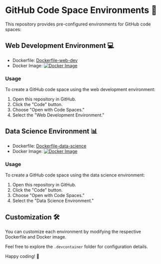 # GitHub Code Space Environments 🚀

This repository provides pre-configured environments for GitHub code spaces:

## Web Development Environment 💻

- Dockerfile: [Dockerfile-web-dev](./.devcontainer/web-dev/Dockerfile)
- Docker Image: [![Docker Image](https://img.shields.io/docker/v/mattmajestic/custom-codespace:dev?color=blue&label=web-dev&logo=docker&logoColor=white&style=for-the-badge)](https://hub.docker.com/r/mattmajestic/custom-codespace:dev)

### Usage

To create a GitHub code space using the web development environment:

1. Open this repository in GitHub.
2. Click the "Code" button.
3. Choose "Open with Code Spaces."
4. Select the "Web Development Environment."

## Data Science Environment 📊

- Dockerfile: [Dockerfile-data-science](./.devcontainer/data-science/Dockerfile)
- Docker Image: [![Docker Image](https://img.shields.io/docker/v/mattmajestic/custom-codespace:ds?color=blue&label=data-science&logo=docker&logoColor=white&style=for-the-badge)](https://hub.docker.com/r/mattmajestic/custom-codespace:ds)

### Usage

To create a GitHub code space using the data science environment:

1. Open this repository in GitHub.
2. Click the "Code" button.
3. Choose "Open with Code Spaces."
4. Select the "Data Science Environment."

## Customization 🛠️

You can customize each environment by modifying the respective Dockerfile and Docker image.

Feel free to explore the `.devcontainer` folder for configuration details.

Happy coding! 🎉

